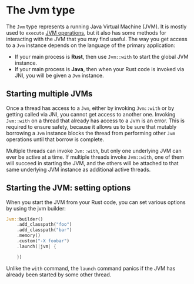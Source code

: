 # The Jvm type

The `Jvm` type represents a running Java Virtual Machine (JVM). It is mostly used to `execute` [JVM operations], but it also has some methods for interacting with the JVM that you may find useful. The way you get access to a `Jvm` instance depends on the language of the primary application:

* If your main process is **Rust**, then use `Jvm::with` to start the global JVM instance.
* If your main process is **Java**, then when your Rust code is invoked via JNI, you will be given a `Jvm` instance.

[JVM operations]: ./jvm_operations.md

## Starting multiple JVMs

Once a thread has access to a `Jvm`, either by invoking `Jvm::with` or by getting called via JNI, you cannot get access to another one. Invoking `Jvm::with` on a thread that already has access to a Jvm is an error. This is required to ensure safety, because it allows us to be sure that mutably borrowing a `Jvm` instance blocks the thread from performing other `Jvm` operations until that borrow is complete.

Multiple threads can invoke `Jvm::with`, but only one underlying JVM can ever be active at a time. If multiple threads invoke `Jvm::with`, one of them will succeed in starting the JVM, and the others will be attached to that same underlying JVM instance as additional active threads.

## Starting the JVM: setting options

When you start the JVM from your Rust code, you can set various options by using the jvm builder:

```rust
Jvm::builder()
    .add_classpath("foo")
    .add_classpath("bar")
    .memory()
    .custom("-X foobar")
    .launch(|jvm| {

    })
```

Unlike the `with` command, the `launch` command panics if the JVM has already been started by some other thread.


